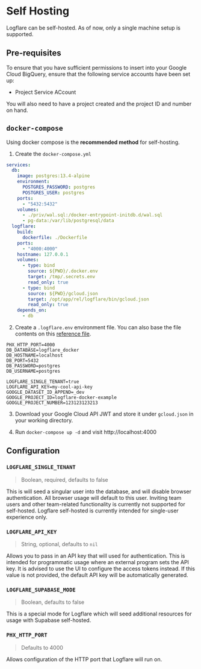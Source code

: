 # Self Hosting

Logflare can be self-hosted. As of now, only a single machine setup is supported.

## Pre-requisites

To ensure that you have sufficient permissions to insert into your Google Cloud BigQuery, ensure that the following service accounts have been set up:

- Project Service ACcount

You will also need to have a project created and the project ID and number on hand.

## `docker-compose`

Using docker compose is the **recommended method** for self-hosting.

1. Create the `docker-compose.yml`

```yaml
services:
  db:
    image: postgres:13.4-alpine
    environment:
      POSTGRES_PASSWORD: postgres
      POSTGRES_USER: postgres
    ports:
      - "5432:5432"
    volumes:
      - ./priv/wal.sql:/docker-entrypoint-initdb.d/wal.sql
      - pg-data:/var/lib/postgresql/data
  logflare:
    build:
      dockerfile: ./Dockerfile
    ports:
      - "4000:4000"
    hostname: 127.0.0.1
    volumes:
      - type: bind
        source: ${PWD}/.docker.env
        target: /tmp/.secrets.env
        read_only: true
      - type: bind
        source: ${PWD}/gcloud.json
        target: /opt/app/rel/logflare/bin/gcloud.json
        read_only: true
    depends_on:
      - db
```

2. Create a `.logflare.env` environment file. You can also base the file contents on this [reference file](https://github.com/Logflare/logflare/blob/master/.docker.env).

```text
PHX_HTTP_PORT=4000
DB_DATABASE=logflare_docker
DB_HOSTNAME=localhost
DB_PORT=5432
DB_PASSWORD=postgres
DB_USERNAME=postgres

LOGFLARE_SINGLE_TENANT=true
LOGFLARE_API_KEY=my-cool-api-key
GOOGLE_DATASET_ID_APPEND=_dev
GOOGLE_PROJECT_ID=logflare-docker-example
GOOGLE_PROJECT_NUMBER=123123123213
```

3. Download your Google Cloud API JWT and store it under `gcloud.json` in your working directory.

4. Run `docker-compose up -d` and visit http://localhost:4000

## Configuration

### `LOGFLARE_SINGLE_TENANT`

> Boolean, required, defaults to false

This is will seed a singular user into the database, and will disable browser authentication. All browser usage will default to this user. Inviting team users and other team-related functionality is currently not supported for self-hosted. Logflare self-hosted is currently intended for single-user experience only.

### `LOGFLARE_API_KEY`

> String, optional, defaults to `nil`

Allows you to pass in an API key that will used for authentication. This is intended for programmatic usage where an external program sets the API key. It is advised to use the UI to configure the access tokens instead. If this value is not provided, the default API key will be automatically generated.

### `LOGFLARE_SUPABASE_MODE`

> Boolean, defaults to false

This is a special mode for Logflare which will seed additional resources for usage with Supabase self-hosted.

### `PHX_HTTP_PORT`

> Defaults to 4000

Allows configuration of the HTTP port that Logflare will run on.
